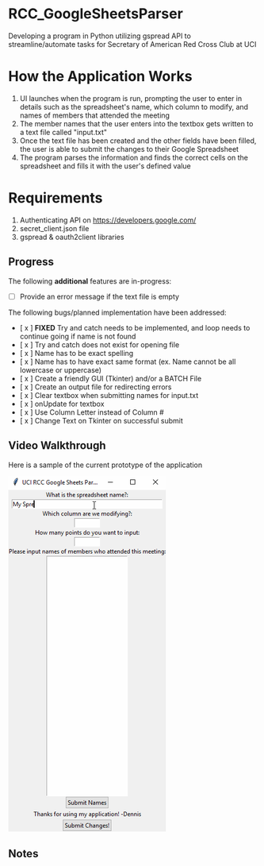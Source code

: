 # RCC_GoogleSheetsParser
Developing a program in Python utilizing gspread API to streamline/automate tasks for Secretary of American Red Cross Club at UCI

# How the Application Works
1. UI launches when the program is run, prompting the user to enter in details such as the spreadsheet's name, which column to modify, and names of members that attended the meeting
2. The member names that the user enters into the textbox gets written to a text file called "input.txt"
3. Once the text file has been created and the other fields have been filled, the user is able to submit the changes to their Google Spreadsheet
4. The program parses the information and finds the correct cells on the spreadsheet and fills it with the user's defined value

# Requirements
1. Authenticating API on https://developers.google.com/
2. secret_client.json file
3. gspread & oauth2client libraries

## Progress

The following **additional** features are in-progress:

* [  ] Provide an error message if the text file is empty

The following bugs/planned implementation have been addressed:
* [ x ] **FIXED** Try and catch needs to be implemented, and loop needs to continue going if name is not found
* [ x ] Try and catch does not exist for opening file
* [ x ] Name has to be exact spelling
* [ x ] Name has to have exact same format (ex. Name cannot be all lowercase or uppercase)
* [ x ] Create a friendly GUI (Tkinter) and/or a BATCH File
* [ x ] Create an output file for redirecting errors
* [ x ] Clear textbox when submitting names for input.txt
* [ x ] onUpdate for textbox
* [ x ] Use Column Letter instead of Column #
* [ x ] Change Text on Tkinter on successful submit

## Video Walkthrough

Here is a sample of the current prototype of the application

<img src='walkthrough.gif' title='Video Walkthrough' width='' alt='Video Walkthrough' />

## Notes
